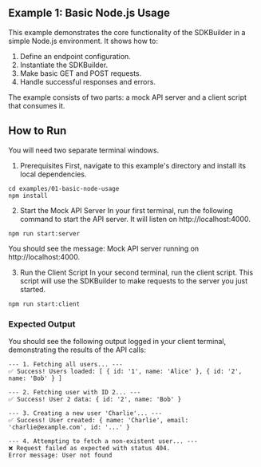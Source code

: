 ## Example 1: Basic Node.js Usage
This example demonstrates the core functionality of the SDKBuilder in a simple Node.js environment. It shows how to:

1. Define an endpoint configuration.
2. Instantiate the SDKBuilder.
3. Make basic GET and POST requests.
4. Handle successful responses and errors.

The example consists of two parts: a mock API server and a client script that consumes it.

## How to Run
You will need two separate terminal windows.

1. Prerequisites
First, navigate to this example's directory and install its local dependencies.

```
cd examples/01-basic-node-usage
npm install
```

2. Start the Mock API Server
In your first terminal, run the following command to start the API server. It will listen on http://localhost:4000.

```npm run start:server```

You should see the message: Mock API server running on http://localhost:4000.

3. Run the Client Script
In your second terminal, run the client script. This script will use the SDKBuilder to make requests to the server you just started.

```npm run start:client```

### Expected Output
You should see the following output logged in your client terminal, demonstrating the results of the API calls:

```
--- 1. Fetching all users... ---
✅ Success! Users loaded: [ { id: '1', name: 'Alice' }, { id: '2', name: 'Bob' } ]

--- 2. Fetching user with ID 2... ---
✅ Success! User 2 data: { id: '2', name: 'Bob' }

--- 3. Creating a new user 'Charlie'... ---
✅ Success! User created: { name: 'Charlie', email: 'charlie@example.com', id: '...' }

--- 4. Attempting to fetch a non-existent user... ---
❌ Request failed as expected with status 404.
Error message: User not found
```